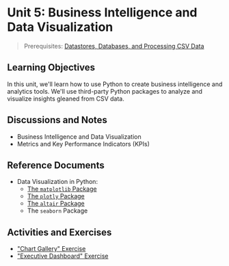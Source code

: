 
# Unit 5: Business Intelligence and Data Visualization

> Prerequisites: [Datastores, Databases, and Processing CSV Data](unit-4.md)

## Learning Objectives

In this unit, we'll learn how to use Python to create business intelligence and analytics tools. We'll use third-party Python packages to analyze and visualize insights gleaned from CSV data.

## Discussions and Notes

  + Business Intelligence and Data Visualization
  + Metrics and Key Performance Indicators (KPIs)

## Reference Documents

  + Data Visualization in Python:
    + [The `matplotlib` Package](/notes/python/packages/matplotlib.md)
    + [The `plotly` Package](/notes/python/packages/plotly.md)
    + [The `altair` Package](/notes/python/packages/altair.md)
    + The `seaborn` Package

## Activities and Exercises

  + ["Chart Gallery" Exercise](/exercises/chart-gallery/README.md)
  + ["Executive Dashboard" Exercise](/exercises/exec-dash/README.md)
